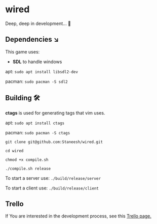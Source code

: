 # wired

Deep, deep in development... 🐣 

## Dependencies ↘️ 

This game uses:

- **SDL** to handle windows

apt: `sudo apt install libsdl2-dev`  

pacman: `sudo pacman -S sdl2`

## Building 🛠️ 

**ctags** is used for generating tags that vim uses.

apt: `sudo apt install ctags`

pacman: `sudo pacman -S ctags`


`git clone git@github.com:Staneesh/wired.git`

`cd wired`

`chmod +x compile.sh`

`./compile.sh release`

To start a server use:
`./build/release/server`

To start a client use:
`./build/release/client`

## Trello 

If You are interested in the development process, see this [Trello page.](https://trello.com/b/oqEIPyKN)
